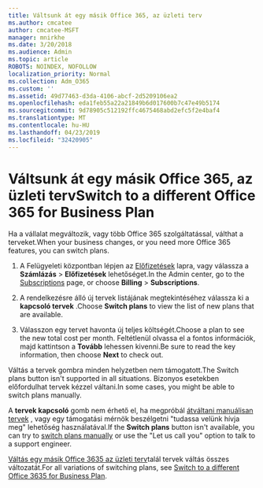 ```yaml
---
title: Váltsunk át egy másik Office 365, az üzleti terv
ms.author: cmcatee
author: cmcatee-MSFT
manager: mnirkhe
ms.date: 3/20/2018
ms.audience: Admin
ms.topic: article
ROBOTS: NOINDEX, NOFOLLOW
localization_priority: Normal
ms.collection: Adm_O365
ms.custom: ''
ms.assetid: 49d77463-d3da-4106-abcf-2d5209106ea2
ms.openlocfilehash: eda1feb55a22a21849b6d017600b7c47e49b5174
ms.sourcegitcommit: 9d78905c512192ffc4675468abd2efc5f2e4baf4
ms.translationtype: MT
ms.contentlocale: hu-HU
ms.lasthandoff: 04/23/2019
ms.locfileid: "32420905"
---
```

# <a name="switch-to-a-different-office-365-for-business-plan"></a><span data-ttu-id="e8861-102">Váltsunk át egy másik Office 365, az üzleti terv</span><span class="sxs-lookup"><span data-stu-id="e8861-102">Switch to a different Office 365 for Business Plan</span></span>

<span data-ttu-id="e8861-103">Ha a vállalat megváltozik, vagy több Office 365 szolgáltatással, válthat a terveket.</span><span class="sxs-lookup"><span data-stu-id="e8861-103">When your business changes, or you need more Office 365 features, you can switch plans.</span></span>
  
1. <span data-ttu-id="e8861-104">A Felügyeleti központban lépjen az [Előfizetések](https://go.microsoft.com/fwlink/p/?linkid=842054) lapra, vagy válassza a **Számlázás** \> **Előfizetések** lehetőséget.</span><span class="sxs-lookup"><span data-stu-id="e8861-104">In the Admin center, go to the [Subscriptions](https://go.microsoft.com/fwlink/p/?linkid=842054) page, or choose **Billing** \> **Subscriptions**.</span></span>
    
2. <span data-ttu-id="e8861-105">A rendelkezésre álló új tervek listájának megtekintéséhez válassza ki a **kapcsoló tervek** .</span><span class="sxs-lookup"><span data-stu-id="e8861-105">Choose **Switch plans** to view the list of new plans that are available.</span></span> 
    
3. <span data-ttu-id="e8861-106">Válasszon egy tervet havonta új teljes költségét.</span><span class="sxs-lookup"><span data-stu-id="e8861-106">Choose a plan to see the new total cost per month.</span></span> <span data-ttu-id="e8861-107">Feltétlenül olvassa el a fontos információk, majd kattintson a **Tovább** lehessen kivenni.</span><span class="sxs-lookup"><span data-stu-id="e8861-107">Be sure to read the key information, then choose **Next** to check out.</span></span> 
    
<span data-ttu-id="e8861-108">Váltás a tervek gombra minden helyzetben nem támogatott.</span><span class="sxs-lookup"><span data-stu-id="e8861-108">The Switch plans button isn't supported in all situations.</span></span> <span data-ttu-id="e8861-109">Bizonyos esetekben előfordulhat tervek kézzel váltani.</span><span class="sxs-lookup"><span data-stu-id="e8861-109">In some cases, you might be able to switch plans manually.</span></span>
  
<span data-ttu-id="e8861-110">A **tervek kapcsoló** gomb nem érhető el, ha megpróbál [átváltani manuálisan tervek](https://support.office.com/article/eb0d0680-5677-41a0-8c46-4b9d47f1c209) , vagy egy támogatási mérnök beszélgetni "tudassa velünk hívja meg" lehetőség használatával.</span><span class="sxs-lookup"><span data-stu-id="e8861-110">If the **Switch plans** button isn't available, you can try to [switch plans manually](https://support.office.com/article/eb0d0680-5677-41a0-8c46-4b9d47f1c209) or use the "Let us call you" option to talk to a support engineer.</span></span> 
  
<span data-ttu-id="e8861-111">[Váltás egy másik Office 3635 az üzleti terv](https://support.office.com/article/49d77463-d3da-4106-abcf-2d5209106ea2)talál tervek váltás összes változatát.</span><span class="sxs-lookup"><span data-stu-id="e8861-111">For all variations of switching plans, see [Switch to a different Office 3635 for Business Plan](https://support.office.com/article/49d77463-d3da-4106-abcf-2d5209106ea2).</span></span>
  


